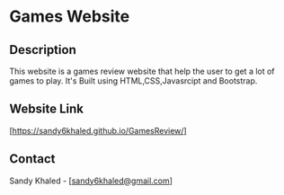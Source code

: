 # Games Website
## Description
This website is a games review website that help the user to get a lot of games to play. It's Built using HTML,CSS,Javasrcipt and Bootstrap.
## Website Link
[https://sandy6khaled.github.io/GamesReview/]
## Contact
Sandy Khaled - [sandy6khaled@gmail.com]
